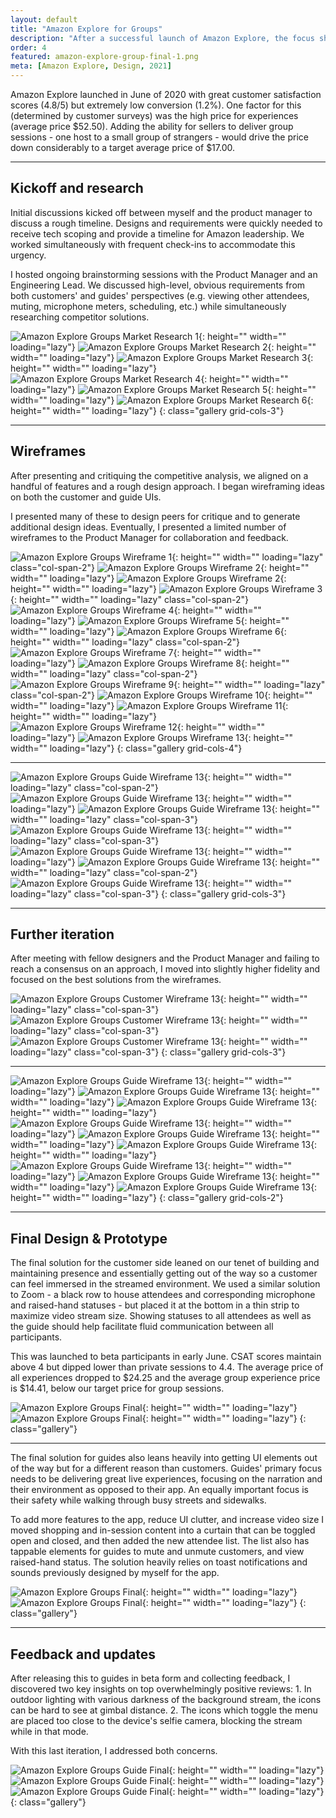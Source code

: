 ```yaml
---
layout: default
title: "Amazon Explore for Groups"
description: "After a successful launch of Amazon Explore, the focus shifted to bringing down the price by launching Amazon Explore for Groups."
order: 4
featured: amazon-explore-group-final-1.png
meta: [Amazon Explore, Design, 2021]
---
```


Amazon Explore launched in June of 2020 with great customer satisfaction scores (4.8/5) but extremely low conversion (1.2%). One factor for this (determined by customer surveys) was the high price for experiences (average price $52.50). Adding the ability for sellers to deliver group sessions - one host to a small group of strangers - would drive the price down considerably to a target average price of $17.00.

---

## Kickoff and research

Initial discussions kicked off between myself and the product manager to discuss a rough timeline. Designs and requirements were quickly needed to receive tech scoping and provide a timeline for Amazon leadership. We worked simultaneously with frequent check-ins to accommodate this urgency.

I hosted ongoing brainstorming sessions with the Product Manager and an Engineering Lead. We discussed high-level, obvious requirements from both customers' and guides' perspectives (e.g. viewing other attendees, muting, microphone meters, scheduling, etc.) while simultaneously researching competitor solutions.

![Amazon Explore Groups Market Research 1](/images/projects/amazon-explore-group-market-ft.png){: height="" width="" loading="lazy"}
![Amazon Explore Groups Market Research 2](/images/projects/amazon-explore-group-market-zoom.png){: height="" width="" loading="lazy"}
![Amazon Explore Groups Market Research 3](/images/projects/amazon-explore-group-market-fb.png){: height="" width="" loading="lazy"}
![Amazon Explore Groups Market Research 4](/images/projects/amazon-explore-group-market-hp.jpg){: height="" width="" loading="lazy"}
![Amazon Explore Groups Market Research 5](/images/projects/amazon-explore-group-market-skype.jpg){: height="" width="" loading="lazy"}
![Amazon Explore Groups Market Research 6](/images/projects/amazon-explore-group-market-ig.png){: height="" width="" loading="lazy"}
{: class="gallery grid-cols-3"}

---

## Wireframes

After presenting and critiquing the competitive analysis, we aligned on a handful of features and a rough design approach. I began wireframing ideas on both the customer and guide UIs.

I presented many of these to design peers for critique and to generate additional design ideas. Eventually, I presented a limited number of wireframes to the Product Manager for collaboration and feedback.

![Amazon Explore Groups Wireframe 1](/images/projects/amazon-explore-group-wf-1a.png){: height="" width="" loading="lazy" class="col-span-2"}
![Amazon Explore Groups Wireframe 2](/images/projects/amazon-explore-group-wf-1b.png){: height="" width="" loading="lazy"}
![Amazon Explore Groups Wireframe 2](/images/projects/amazon-explore-group-wf-1c.png){: height="" width="" loading="lazy"}
![Amazon Explore Groups Wireframe 3](/images/projects/amazon-explore-group-wf-2a.png){: height="" width="" loading="lazy" class="col-span-2"}
![Amazon Explore Groups Wireframe 4](/images/projects/amazon-explore-group-wf-2b.png){: height="" width="" loading="lazy"}
![Amazon Explore Groups Wireframe 5](/images/projects/amazon-explore-group-wf-2c.png){: height="" width="" loading="lazy"}
![Amazon Explore Groups Wireframe 6](/images/projects/amazon-explore-group-wf-4a.png){: height="" width="" loading="lazy" class="col-span-2"}
![Amazon Explore Groups Wireframe 7](/images/projects/amazon-explore-group-wf-4b.png){: height="" width="" loading="lazy"}
![Amazon Explore Groups Wireframe 8](/images/projects/amazon-explore-group-wf-4c.png){: height="" width="" loading="lazy" class="col-span-2"}
![Amazon Explore Groups Wireframe 9](/images/projects/amazon-explore-group-wf-5a.png){: height="" width="" loading="lazy" class="col-span-2"}
![Amazon Explore Groups Wireframe 10](/images/projects/amazon-explore-group-wf-5b.png){: height="" width="" loading="lazy"}
![Amazon Explore Groups Wireframe 11](/images/projects/amazon-explore-group-wf-5c.png){: height="" width="" loading="lazy"}
![Amazon Explore Groups Wireframe 12](/images/projects/amazon-explore-group-wf-5d.png){: height="" width="" loading="lazy"}
![Amazon Explore Groups Wireframe 13](/images/projects/amazon-explore-group-wf-5e.png){: height="" width="" loading="lazy"}
{: class="gallery grid-cols-4"}

---

![Amazon Explore Groups Guide Wireframe 13](/images/projects/amazon-explore-group-guide-wf-7a.png){: height="" width="" loading="lazy" class="col-span-2"}
![Amazon Explore Groups Guide Wireframe 13](/images/projects/amazon-explore-group-guide-wf-1a.png){: height="" width="" loading="lazy"}
![Amazon Explore Groups Guide Wireframe 13](/images/projects/amazon-explore-group-guide-wf-2a.png){: height="" width="" loading="lazy" class="col-span-3"}
![Amazon Explore Groups Guide Wireframe 13](/images/projects/amazon-explore-group-guide-wf-3a.png){: height="" width="" loading="lazy" class="col-span-3"}
![Amazon Explore Groups Guide Wireframe 13](/images/projects/amazon-explore-group-guide-wf-6a.png){: height="" width="" loading="lazy"}
![Amazon Explore Groups Guide Wireframe 13](/images/projects/amazon-explore-group-guide-wf-4a.png){: height="" width="" loading="lazy" class="col-span-2"}
![Amazon Explore Groups Guide Wireframe 13](/images/projects/amazon-explore-group-guide-wf-5a.png){: height="" width="" loading="lazy" class="col-span-3"}
{: class="gallery grid-cols-3"}

---

## Further iteration

After meeting with fellow designers and the Product Manager and failing to reach a consensus on an approach, I moved into slightly higher fidelity and focused on the best solutions from the wireframes.

![Amazon Explore Groups Customer Wireframe 13](/images/projects/amazon-explore-group-option-1.png){: height="" width="" loading="lazy" class="col-span-3"}
![Amazon Explore Groups Customer Wireframe 13](/images/projects/amazon-explore-group-option-2.png){: height="" width="" loading="lazy" class="col-span-3"}
![Amazon Explore Groups Customer Wireframe 13](/images/projects/amazon-explore-group-option-3.png){: height="" width="" loading="lazy" class="col-span-3"}
{: class="gallery grid-cols-3"}

---

![Amazon Explore Groups Guide Wireframe 13](/images/projects/amazon-explore-group-guide-option-1.png){: height="" width="" loading="lazy"}
![Amazon Explore Groups Guide Wireframe 13](/images/projects/amazon-explore-group-guide-option-2.png){: height="" width="" loading="lazy"}
![Amazon Explore Groups Guide Wireframe 13](/images/projects/amazon-explore-group-guide-option-3.png){: height="" width="" loading="lazy"}
![Amazon Explore Groups Guide Wireframe 13](/images/projects/amazon-explore-group-guide-option-4.png){: height="" width="" loading="lazy"}
![Amazon Explore Groups Guide Wireframe 13](/images/projects/amazon-explore-group-guide-option-5.png){: height="" width="" loading="lazy"}
![Amazon Explore Groups Guide Wireframe 13](/images/projects/amazon-explore-group-guide-option-6.png){: height="" width="" loading="lazy"}
![Amazon Explore Groups Guide Wireframe 13](/images/projects/amazon-explore-group-guide-option-7.png){: height="" width="" loading="lazy"}
![Amazon Explore Groups Guide Wireframe 13](/images/projects/amazon-explore-group-guide-option-8.png){: height="" width="" loading="lazy"}
![Amazon Explore Groups Guide Wireframe 13](/images/projects/amazon-explore-group-guide-option-9.png){: height="" width="" loading="lazy"}
{: class="gallery grid-cols-2"}

---

## Final Design &amp; Prototype

The final solution for the customer side leaned on our tenet of building and maintaining presence and essentially getting out of the way so a customer can feel immersed in the streamed environment. We used a similar solution to Zoom - a black row to house attendees and corresponding microphone and raised-hand statuses - but placed it at the bottom in a thin strip to maximize video stream size. Showing statuses to all attendees as well as the guide should help facilitate fluid communication between all participants.

This was launched to beta participants in early June. CSAT scores maintain above 4 but dipped lower than private sessions to 4.4. The average price of all experiences dropped to $24.25 and the average group experience price is $14.41, below our target price for group sessions.

![Amazon Explore Groups Final](/images/projects/amazon-explore-group-final-1.png){: height="" width="" loading="lazy"}
![Amazon Explore Groups Final](/images/projects/amazon-explore-group-final-2.png){: height="" width="" loading="lazy"}
{: class="gallery"}

---

The final solution for guides also leans heavily into getting UI elements out of the way but for a different reason than customers. Guides' primary focus needs to be delivering great live experiences, focusing on the narration and their environment as opposed to their app. An equally important focus is their safety while walking through busy streets and sidewalks.

To add more features to the app, reduce UI clutter, and increase video size I moved shopping and in-session content into a curtain that can be toggled open and closed, and then added the new attendee list. The list also has tappable elements for guides to mute and unmute customers, and view raised-hand status. The solution heavily relies on toast notifications and sounds previously designed by myself for the app.

![Amazon Explore Groups Final](/images/projects/amazon-explore-group-host.png){: height="" width="" loading="lazy"}
![Amazon Explore Groups Final](/images/projects/amazon-explore-group-host-in-session.png){: height="" width="" loading="lazy"}
{: class="gallery"}

---

## Feedback and updates

After releasing this to guides in beta form and collecting feedback, I discovered two key insights on top overwhelmingly positive reviews: 1. In outdoor lighting with various darkness of the background stream, the icons can be hard to see at gimbal distance. 2. The icons which toggle the menu are placed too close to the device's selfie camera, blocking the stream while in that mode.

With this last iteration, I addressed both concerns.

![Amazon Explore Groups Guide Final](/images/projects/amazon-explore-group-guide-final-rd2-1.png){: height="" width="" loading="lazy"}
![Amazon Explore Groups Guide Final](/images/projects/amazon-explore-group-guide-final-rd2-2.png){: height="" width="" loading="lazy"}
![Amazon Explore Groups Guide Final](/images/projects/amazon-explore-group-guide-final-rd2-3.png){: height="" width="" loading="lazy"}
{: class="gallery"}
